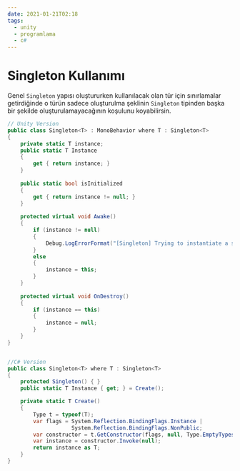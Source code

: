 ```yaml
---
date: 2021-01-21T02:18
tags:
  - unity
  - programlama
  - c#
---
```


# Singleton Kullanımı

Genel `Singleton` yapısı oluştururken kullanılacak olan tür için sınırlamalar getirdiğinde o türün sadece oluşturulma şeklinin `Singleton` tipinden başka bir şekilde oluşturulamayacağının koşulunu koyabilirsin.

```c#
// Unity Version
public class Singleton<T> : MonoBehavior where T : Singleton<T>
{
	private static T instance;
    public static T Instance
    {
    	get { return instance; }
    }
    
    public static bool isInitialized
    {
    	get { return instance != null; }
    }
    
    protected virtual void Awake()
    {
    	if (instance != null)
        {
        	Debug.LogErrorFormat("[Singleton] Trying to instantiate a second instance of singleton class {0}", GetType().Name);
        }
        else
        {
        	instance = this;
		}
    }
    
    protected virtual void OnDestroy()
    {
    	if (instance == this)
        {
        	instance = null;
        }
    }
}


//C# Version
public class Singleton<T> where T : Singleton<T>
{
    protected Singleton() { }
    public static T Instance { get; } = Create();

    private static T Create()
    {
        Type t = typeof(T);
        var flags = System.Reflection.BindingFlags.Instance |
                    System.Reflection.BindingFlags.NonPublic;
        var constructor = t.GetConstructor(flags, null, Type.EmptyTypes, null);
        var instance = constructor.Invoke(null);
        return instance as T;
    }
}


```

